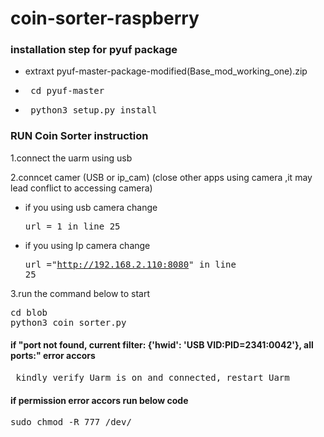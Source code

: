 # coin-sorter-raspberry

### installation step for pyuf package
* extraxt pyuf-master-package-modified(Base_mod_working_one).zip
* <pre> cd pyuf-master</pre>
* <pre > python3 setup.py install </pre>

### RUN Coin Sorter instruction

1.connect the uarm using usb

2.conncet camer (USB or ip_cam) (close other apps using camera ,it may lead conflict to accessing camera)

* if you using usb camera change <pre>url = 1 in line 25 </pre>
* if you using Ip camera change <pre>url ="http://192.168.2.110:8080" in line 25</pre>
  
 


3.run the command below to start

<pre>
cd blob
python3 coin_sorter.py
</pre>

#### if "port not found, current filter: {'hwid': 'USB VID:PID=2341:0042'}, all ports:" error accors
<pre>
 kindly verify Uarm is on and connected, restart Uarm
</pre>

#### if permission error accors run below code 
</pre>
<pre>
sudo chmod -R 777 /dev/
</pre>



